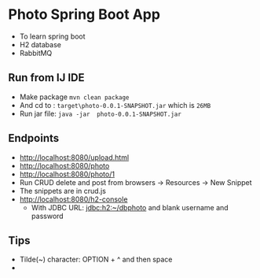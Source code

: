# Photo Spring Boot App

- To learn spring boot
- H2 database
- RabbitMQ

## Run from IJ IDE

- Make package `mvn clean package`
- And cd to : `target\photo-0.0.1-SNAPSHOT.jar` which is `26MB`
- Run jar file: `java -jar  photo-0.0.1-SNAPSHOT.jar`

## Endpoints

- <http://localhost:8080/upload.html>
- <http://localhost:8080/photo>
- <http://localhost:8080/photo/1>
- Run CRUD delete and post from browsers -> Resources -> New Snippet
- The snippets are in crud.js
- <http://localhost:8080/h2-console>
  - With JDBC URL: <jdbc:h2:~/dbphoto> and blank username and password

## Tips

- Tilde(~) character: OPTION + ^ and then space
- 
